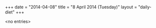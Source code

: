 +++
date = "2014-04-08"
title = "8 April 2014 (Tuesday)"
layout = "daily-diet"
+++

<p>&lt;no entries&gt;</p>